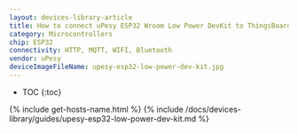 ```yaml
---
layout: devices-library-article
title: How to connect uPesy ESP32 Wroom Low Power DevKit to ThingsBoard?
category: Microcontrollers
chip: ESP32
connectivity: HTTP, MQTT, WIFI, Bluetooth
vendor: uPesy
deviceImageFileName: upesy-esp32-low-power-dev-kit.jpg
---
```


* TOC
{:toc}

{% include get-hosts-name.html %}
{% include /docs/devices-library/guides/upesy-esp32-low-power-dev-kit.md %}
